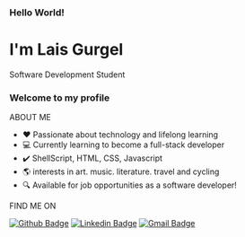 ### Hello World! 
#  I'm Lais Gurgel
Software Development Student

### Welcome to my profile

ABOUT ME 
 - :heart: Passionate about technology and lifelong learning
 - :computer: Currently learning to become a full-stack developer
 - :heavy_check_mark: ShellScript, HTML, CSS, Javascript 
 - :earth_americas: interests in art. music. literature. travel and cycling
 - :mag: Available for job opportunities as a software developer!

FIND ME ON

[![Github Badge](https://img.shields.io/badge/-Github-000?style=flat-square&logo=Github&logoColor=white&link=https://github.com/lais-gurgel)](https://github.com/lais-gurgel)
[![Linkedin Badge](https://img.shields.io/badge/-LinkedIn-blue?style=flat-square&logo=Linkedin&logoColor=white&link=https://www.linkedin.com/in/lais-gurgel/)](https://www.linkedin.com/in/lais-gurgel/)
[![Gmail Badge](https://img.shields.io/badge/-Gmail-c14438?style=flat-square&logo=Gmail&logoColor=white&link=mailto:laisgurgelf@gmail.com)](mailto:laisgurgelf@gmail.com)
